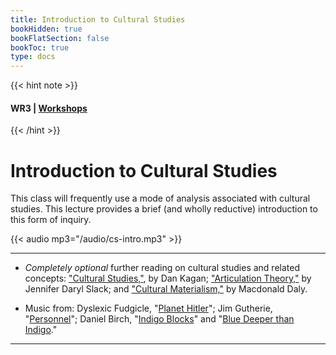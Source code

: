```yaml
---
title: Introduction to Cultural Studies
bookHidden: true
bookFlatSection: false
bookToc: true
type: docs
---
```


{{< hint note >}} 
#### <i class="fas fa-dot-circle"></i>  **WR3** | [**Workshops**](/courses/workshops/) 
{{< /hint >}}


# Introduction to Cultural Studies

This class will frequently use a mode of analysis associated with cultural studies. This lecture provides a brief (and wholly reductive) introduction to this form of inquiry.



{{< audio mp3="/audio/cs-intro.mp3" >}}

---

- *Completely optional* further reading on cultural studies and related concepts: <i class="fa fa-download"></i></i> ["Cultural Studies,"](https://onlinelibrary-wiley-com.dartmouth.idm.oclc.org/share/YUNNR7IREVKNIMWIGVT8?target=10.1002/9781118766804.wbiect225), by Dan Kagan; <i class="fa fa-download"></i></i> ["Articulation Theory,"](https://onlinelibrary-wiley-com.dartmouth.idm.oclc.org/share/G5R4EMRCTMF8WU5EFPYT?target=10.1002/9781118766804.wbiect177) by Jennifer Daryl Slack; and <i class="fa fa-download"></i></i> ["Cultural Materialism,"](https://onlinelibrary-wiley-com.dartmouth.idm.oclc.org/share/NPFKDDUY5KTVBC6QC8AK?target=10.1002/9781444337839.wbelctv3c013) by Macdonald Daly.

- Music from: [<i class="fas fa-music"></i>]() Dyslexic Fudgicle, "[Planet Hitler](https://freemusicarchive.org/music/Dyslexic_Fudgicle/Impossible_Doors/Dyslexic_Fudgicle_-_Impossible_Doors_-_05_Planet_Hitler)"; [<i class="fas fa-music"></i>]() Jim Gutherie, "[Personnel](https://jimguthrie.bandcamp.com/track/personnel)"; [<i class="fas fa-music"></i>]() Daniel Birch, "[Indigo Blocks](https://freemusicarchive.org/music/Daniel_Birch/indigo/daniel-birch-indigo-blocks)" and "[Blue Deeper than Indigo](https://freemusicarchive.org/music/Daniel_Birch/indigo/daniel-birch-blue-deeper-than-indigo)." 
 
---
